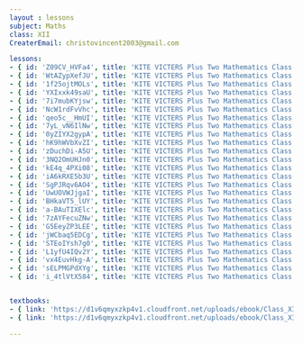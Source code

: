 ```yaml
--- 
layout : lessons 
subject: Maths
class: XII
CreaterEmail: christovincent2003@gmail.com

lessons:
- { id: 'Z09CV_HVFa4', title: 'KITE VICTERS Plus Two Mathematics Class 01(First Bell-ഫസ്റ്റ് ബെല്‍)' }
- { id: 'WtAZypXefJU', title: 'KITE VICTERS Plus Two Mathematics Class 02(First Bell-ഫസ്റ്റ് ബെല്‍)' }
- { id: '1f25ojtMOLs', title: 'KITE VICTERS Plus Two Mathematics Class 03(First Bell-ഫസ്റ്റ് ബെല്‍)' }
- { id: 'YXIxxk49saU', title: 'KITE VICTERS Plus Two Mathematics Class 04(First Bell-ഫസ്റ്റ് ബെല്‍)' }
- { id: '7i7mubKYjsw', title: 'KITE VICTERS Plus Two Mathematics Class 05(First Bell-ഫസ്റ്റ് ബെല്‍)' }
- { id: 'NcW1rdFvVhc', title: 'KITE VICTERS Plus Two Mathematics Class 06(First Bell-ഫസ്റ്റ് ബെല്‍)' }
- { id: 'qeo5c__HmUI', title: 'KITE VICTERS Plus Two Mathematics Class 07(First Bell-ഫസ്റ്റ് ബെല്‍)' }
- { id: '7yL_vN6IlNw', title: 'KITE VICTERS Plus Two Mathematics Class 08(First Bell-ഫസ്റ്റ് ബെല്‍)' }
- { id: '0yZIYX2gypA', title: 'KITE VICTERS Plus Two Mathematics Class 09(First Bell-ഫസ്റ്റ് ബെല്‍)' }
- { id: 'hK9hWVbXvZI', title: 'KITE VICTERS Plus Two Mathematics Class 10(First Bell-ഫസ്റ്റ് ബെല്‍)' }
- { id: 'zDuchDi-A5U', title: 'KITE VICTERS Plus Two Mathematics Class 11(First Bell-ഫസ്റ്റ് ബെല്‍)' }
- { id: '3NQ2OmUHJn0', title: 'KITE VICTERS Plus Two Mathematics Class 12(First Bell-ഫസ്റ്റ് ബെല്‍)' }
- { id: 'kE4q_4PXi08', title: 'KITE VICTERS Plus Two Mathematics Class 13(First Bell-ഫസ്റ്റ് ബെല്‍)' }
- { id: 'iA6kRXE5b3U', title: 'KITE VICTERS Plus Two Mathematics Class 14(First Bell-ഫസ്റ്റ് ബെല്‍)' }
- { id: 'SgPJRqv6AO4', title: 'KITE VICTERS Plus Two Mathematics Class 15(First Bell-ഫസ്റ്റ് ബെല്‍)' }
- { id: 'UwUOVWJjgaI', title: 'KITE VICTERS Plus Two Mathematics Class 16(First Bell-ഫസ്റ്റ് ബെല്‍)' }
- { id: 'BHkaVT5_lUY', title: 'KITE VICTERS Plus Two Mathematics Class 17(First Bell-ഫസ്റ്റ് ബെല്‍)' }
- { id: 'a-BAuTIXElc', title: 'KITE VICTERS Plus Two Mathematics Class 18(First Bell-ഫസ്റ്റ് ബെല്‍)' }
- { id: '7zAYFecuZNw', title: 'KITE VICTERS Plus Two Mathematics Class 19(First Bell-ഫസ്റ്റ് ബെല്‍)' }
- { id: 'G5EeyZP3LEE', title: 'KITE VICTERS Plus Two Mathematics Class 20(First Bell-ഫസ്റ്റ് ബെല്‍)' }
- { id: 'jWCbaq5EDCg', title: 'KITE VICTERS Plus Two Mathematics Class 21(First Bell-ഫസ്റ്റ് ബെല്‍)' }
- { id: 'STEoIYsh7g0', title: 'KITE VICTERS Plus Two Mathematics Class 22(First Bell-ഫസ്റ്റ് ബെല്‍)' }
- { id: 'L1yfU4IQv2Y', title: 'KITE VICTERS Plus Two Mathematics Class 23(First Bell-ഫസ്റ്റ് ബെല്‍)' }
- { id: 'vx4EuvHkg-A', title: 'KITE VICTERS Plus Two Mathematics Class 24(First Bell-ഫസ്റ്റ് ബെല്‍)' }
- { id: 'sELPMGPdXYg', title: 'KITE VICTERS Plus Two Mathematics Class 25(First Bell-ഫസ്റ്റ് ബെല്‍)' }
- { id: 'i_4tlVtX584', title: 'KITE VICTERS Plus Two Mathematics Class 26(First Bell-ഫസ്റ്റ് ബെല്‍)' }


textbooks:
- { link: 'https://d1v6qmyxzkp4v1.cloudfront.net/uploads/ebook/Class_XII/Mathematics/Mathematics_2.pdf', title: 'Maths Part -2' , medium: 'English' }
- { link: 'https://d1v6qmyxzkp4v1.cloudfront.net/uploads/ebook/Class_XII/Mathematics/Mathematics.pdf', title: 'Maths Part -1' , medium: 'English' }

---
```

